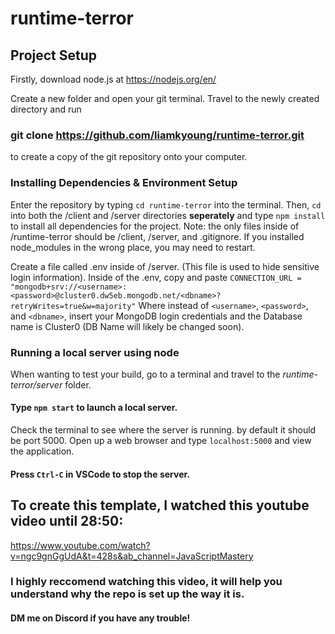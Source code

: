 # runtime-terror

## Project Setup
Firstly, download node.js at https://nodejs.org/en/

Create a new folder and open your git terminal. Travel to the newly created directory and run
### git clone https://github.com/liamkyoung/runtime-terror.git
to create a copy of the git repository onto your computer.

### Installing Dependencies & Environment Setup
Enter the repository by typing `cd runtime-terror` into the terminal.
  Then, `cd` into both the /client and /server directories **seperately** and type `npm install` to install all dependencies for the project.
  Note: the only files inside of /runtime-terror should be /client, /server, and .gitignore. If you installed node_modules in the wrong place, you may need to restart.
  
  Create a file called .env inside of /server. (This file is used to hide sensitive login information).
  Inside of the .env, copy and paste `CONNECTION_URL = "mongodb+srv://<username>:<password>@cluster0.dw5eb.mongodb.net/<dbname>?retryWrites=true&w=majority"`
    Where instead of `<username>`, `<password>`, and `<dbname>`, insert your MongoDB login credentials and the Database name is Cluster0 (DB Name will likely be changed soon).
  


### Running a local server using node

When wanting to test your build, go to a terminal and travel to the *runtime-terror/server* folder.

#### Type `npm start` to launch a local server.
Check the terminal to see where the server is running. by default it should be port 5000.
Open up a web browser and type `localhost:5000` and view the application.

#### Press `Ctrl-C` in VSCode to stop the server.

## To create this template, I watched this youtube video until 28:50: 
https://www.youtube.com/watch?v=ngc9gnGgUdA&t=428s&ab_channel=JavaScriptMastery 
### I highly reccomend watching this video, it will help you understand why the repo is set up the way it is.
#### DM me on Discord if you have any trouble!
